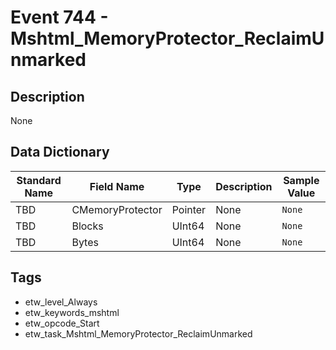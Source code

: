 # Event 744 - Mshtml_MemoryProtector_ReclaimUnmarked

## Description
None

## Data Dictionary
|Standard Name|Field Name|Type|Description|Sample Value|
|---|---|---|---|---|
|TBD|CMemoryProtector|Pointer|None|`None`|
|TBD|Blocks|UInt64|None|`None`|
|TBD|Bytes|UInt64|None|`None`|

## Tags
* etw_level_Always
* etw_keywords_mshtml
* etw_opcode_Start
* etw_task_Mshtml_MemoryProtector_ReclaimUnmarked
